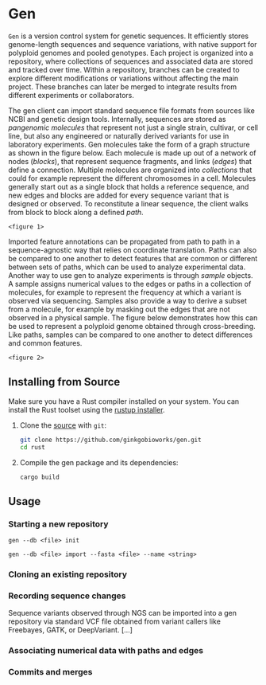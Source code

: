 # Gen
`Gen` is a version control system for genetic sequences. It efficiently stores genome-length sequences and sequence variations, with native support for polyploid genomes and pooled genotypes. Each project is organized into a repository, where collections of sequences and associated data are stored and tracked over time. Within a repository, branches can be created to explore different modifications or variations without affecting the main project. These branches can later be merged to integrate results from different experiments or collaborators.

The gen client can import standard sequence file formats from sources like NCBI and genetic design tools. Internally, sequences are stored as _pangenomic molecules_ that represent not just a single strain, cultivar, or cell line, but also any engineered or naturally derived variants for use in laboratory experiments. Gen molecules take the form of a graph structure as shown in the figure below. Each molecule is made up out of a network of nodes (_blocks_), that represent sequence fragments, and links (_edges_) that define a connection. Multiple molecules are organized into _collections_ that could for example represent the different chromosomes in a cell. Molecules generally start out as a single block that holds a reference sequence, and new edges and blocks are added for every sequence variant that is designed or observed. To reconstitute a linear sequence, the client walks from block to block along a defined _path_.

`<figure 1>`

Imported feature annotations can be propagated from path to path in a sequence-agnostic way that relies on coordinate translation. Paths can also be compared to one another to detect features that are common or different between sets of paths, which can be used to analyze experimental data. Another way to use gen to analyze experiments is through _sample_ objects. A sample assigns numerical values to the edges or paths in a collection of molecules, for example to represent the frequency at which a variant is observed via sequencing. Samples also provide a way to derive a subset from a molecule, for example by masking out the edges that are not observed in a physical sample. The figure below demonstrates how this can be used to represent a polyploid genome obtained through cross-breeding. Like paths, samples can be compared to one another to detect differences and common features.

`<figure 2>`

## Installing from Source
Make sure you have a Rust compiler installed on your system. You can install the Rust toolset using the [rustup installer](https://rustup.rs/).


1. Clone the [source](https://github.com/ginkgobioworks/gen) with `git`:

   ```sh
   git clone https://github.com/ginkgobioworks/gen.git
   cd rust
   ```

2. Compile the gen package and its dependencies:

    ```
    cargo build
    ```

## Usage

### Starting a new repository
`gen --db <file> init`

<!-- Importing sequence files into a collection -->

`gen --db <file> import --fasta <file> --name <string>`

### Cloning an existing repository
<!-- -Exporting sequence files and slices -->
<!-- -Shallow checkout -->
<!-- -Exploring a repository: listing collections, samples, paths (molecules) -->
<!-- -Translating coordinates between paths -->

### Recording sequence changes
<!-- From a VCF file -->
Sequence variants observed through NGS can be imported into a gen repository via standard VCF file obtained from variant callers like Freebayes, GATK, or DeepVariant. [...]
<!-- -From a sequence file that was edited externally -->

<!-- -From the gen command line -->

<!--

Inserting one or more genetic parts at a specific locus can be done using the `gen update <location> <sequence>` command. The location parameter is given as the combination of a path (molecule) identifier and a numerical coordinate referenced to that path, separated by a colon. If the option `--propagate` is used, all other paths that include the location will be updated as well. By default the molecule itself is changed, but by using the option `--new` new molecules are created and their path IDs are returned to the user. Multiple inserts can be specified using the `--fasta <file>` argument. In this case new path IDs are always returned to the user, but unless the option `--new` is given the original path is removed.

To insert multiple parts successively in the same location, use the option `--combinatorial <file>` with a CSV file where each column represents a slot within the target position, and the rows list which parts can be introduced in that slot, as specified by their identifiers from the fasta file. By default a full factorial design will be generated, but the option `--associations <file>` allows you to restrict the experimental design to the combinations listed as individual rows, with columns still corresponding to the same slots. Columns that are left empty are treated as being full factorial. The option `--anti-associations <file>` provides the inverse functionality: a similar csv file is provided, but each row represents genetic that should not occur together as combinations.

-->

### Associating numerical data with paths and edges
<!-- -From CSV referencing named paths -->

<!-- -From mapped sequencing reads -->

### Commits and merges
<!-- -Local only for now -->







